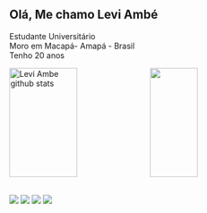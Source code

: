 ##   Olá, Me chamo Levi Ambé 
Estudante Universitário<br>
Moro em Macapá- Amapá - Brasil<br>
Tenho 20 anos<br>

<img width="49%" height="195px" src="https://github-readme-stats.vercel.app/api?username=Prog-Santos&show_icons=true&theme=dark&count_private=true&icon_color=00bfbf&bg_color=0d1117" alt="Levi Ambe github stats" /> <img width="41%" height="195px" src="https://github-readme-stats.vercel.app/api/top-langs/?username=Prog-Santos&layout=compact&theme=dark&bg_color=0d1117" />

##
<div> 
  <a href="https://www.instagram.com/levi.smbe?igsh=MWgyZTl3b3BqdTBwcQ==" target="_blank"><img src="https://img.shields.io/badge/-Instagram-%23E4405F?style=for-the-badge&logo=instagram&logoColor=white" target="_blank"></a>
  <a href="" target="_blank"><img src="https://img.shields.io/badge/Discord-7289DA?style=for-the-badge&logo=discord&logoColor=white" target="_blank"></a> 
  <a href = ""><img src="https://img.shields.io/badge/-Gmail-%23333?style=for-the-badge&logo=gmail&logoColor=white" target="_blank"></a>
  <a href="" target="_blank"><img src="https://img.shields.io/badge/-LinkedIn-%230077B5?style=for-the-badge&logo=linkedin&logoColor=white" target="_blank"></a> 
  
</div>
